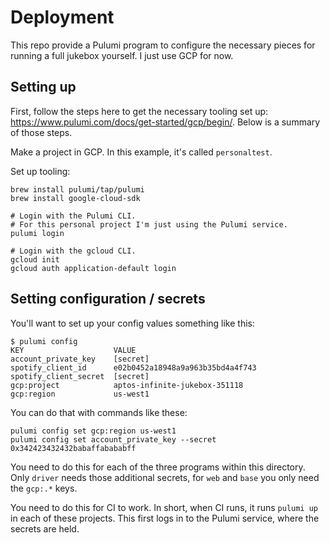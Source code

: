 # Deployment

This repo provide a Pulumi program to configure the necessary pieces for running a full jukebox yourself. I just use GCP for now.

## Setting up

First, follow the steps here to get the necessary tooling set up: https://www.pulumi.com/docs/get-started/gcp/begin/. Below is a summary of those steps.

Make a project in GCP. In this example, it's called `personaltest`.

Set up tooling:
```
brew install pulumi/tap/pulumi
brew install google-cloud-sdk

# Login with the Pulumi CLI.
# For this personal project I'm just using the Pulumi service.
pulumi login

# Login with the gcloud CLI.
gcloud init
gcloud auth application-default login
```

## Setting configuration / secrets
You'll want to set up your config values something like this:
```
$ pulumi config
KEY                    VALUE
account_private_key    [secret]
spotify_client_id      e02b0452a18948a9a963b35bd4a4f743
spotify_client_secret  [secret]
gcp:project            aptos-infinite-jukebox-351118
gcp:region             us-west1
```

You can do that with commands like these:
```
pulumi config set gcp:region us-west1
pulumi config set account_private_key --secret 0x342423432432babaffabababff
```

You need to do this for each of the three programs within this directory. Only `driver` needs those additional secrets, for `web` and `base` you only need the `gcp:.*` keys.

You need to do this for CI to work. In short, when CI runs, it runs `pulumi up` in each of these projects. This first logs in to the Pulumi service, where the secrets are held.
